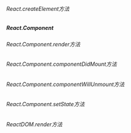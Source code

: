 ###### React.createElement方法
##### React.Component
###### React.Component.render方法
###### React.Component.componentDidMount方法
###### React.Component.componentWillUnmount方法
###### React.Component.setState方法
###### ReactDOM.render方法
